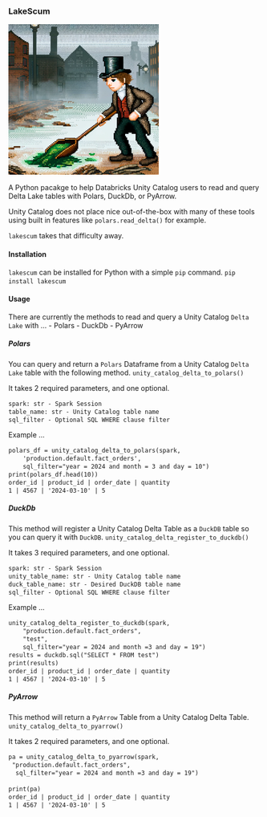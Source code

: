 ### LakeScum
<img src="https://github.com/danielbeach/lakescum/blob/main/imgs/lakescum.webp" width="300">

A Python pacakge to help Databricks Unity Catalog users to read and query
Delta Lake tables with Polars, DuckDb, or PyArrow.

Unity Catalog does not place nice out-of-the-box with many of
these tools using built in features like `polars.read_delta()` for
example.

`lakescum` takes that difficulty away.

#### Installation
`lakescum` can be installed for Python with a simple `pip` command.
`pip install lakescum` 


#### Usage
There are currently the methods to read and query a Unity Catalog `Delta Lake` with ...
    - Polars
    - DuckDb
    - PyArrow


##### Polars
You can query and return a `Polars` Dataframe from a Unity Catalog `Delta Lake` table with
the following method.
`unity_catalog_delta_to_polars()`

It takes 2 required parameters, and one optional.
```
spark: str - Spark Session 
table_name: str - Unity Catalog table name
sql_filter - Optional SQL WHERE clause filter
```

Example ...
```
polars_df = unity_catalog_delta_to_polars(spark, 
    'production.default.fact_orders',
    sql_filter="year = 2024 and month = 3 and day = 10")
print(polars_df.head(10))
order_id | product_id | order_date | quantity
1 | 4567 | '2024-03-10' | 5
```

##### DuckDb
This method will register a Unity Catalog Delta Table as a `DuckDB` table so you
can query it with `DuckDB`.
`unity_catalog_delta_register_to_duckdb()`

It takes 3 required parameters, and one optional.
```
spark: str - Spark Session 
unity_table_name: str - Unity Catalog table name
duck_table_name: str - Desired DuckDB table name
sql_filter - Optional SQL WHERE clause filter
```

Example ...
```
unity_catalog_delta_register_to_duckdb(spark, 
    "production.default.fact_orders",
    "test", 
    sql_filter="year = 2024 and month =3 and day = 19")
results = duckdb.sql("SELECT * FROM test")
print(results)
order_id | product_id | order_date | quantity
1 | 4567 | '2024-03-10' | 5
```

##### PyArrow
This method will return a `PyArrow` Table from a Unity Catalog Delta Table.
`unity_catalog_delta_to_pyarrow()`

It takes 2 required parameters, and one optional.

```
pa = unity_catalog_delta_to_pyarrow(spark,
 "production.default.fact_orders",
  sql_filter="year = 2024 and month =3 and day = 19")

print(pa)
order_id | product_id | order_date | quantity
1 | 4567 | '2024-03-10' | 5
```